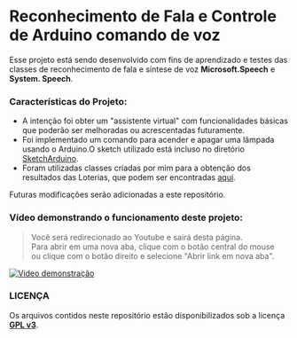 # Reconhecimento de Fala e Controle de Arduino comando de voz

Esse projeto está sendo desenvolvido com fins de aprendizado e testes das classes de reconhecimento de fala e síntese de voz **Microsoft.Speech** e **System. Speech**.

### Características do Projeto:
* A intenção foi obter um "assistente virtual" com funcionalidades básicas que poderão ser melhoradas ou acrescentadas futuramente.
* Foi implementado um comando para acender e apagar uma lâmpada usando o Arduino.O sketch utilizado está incluso no diretório [SketchArduino](https://github.com/carlosribeiro1987/RecFalaArduino/tree/master/RecFalaArduino/SketchArduino). 
* Foram utilizadas classes criadas por mim para a obtenção dos resultados das Loterias, que podem ser encontradas [aqui](https://github.com/carlosribeiro1987/ResultadoLoteriasCaixa-CSharp).

Futuras modificações serão adicionadas a este repositório.

### Vídeo demonstrando o funcionamento deste projeto:
> Você será redirecionado ao Youtube e sairá desta página. </br>
> Para abrir em uma nova aba, clique com o botão central do mouse </br>
> ou clique com o botão direito e selecione "Abrir link em nova aba".

[![Video demonstração](http://i.imgur.com/SDsuzFc.jpg)](https://www.youtube.com/watch?v=YDdGguGso4E)

### LICENÇA

Os arquivos contidos neste repositório estão disponibilizados sob a licença [**GPL v3**](https://www.gnu.org/licenses/gpl-3.0.en.html).

